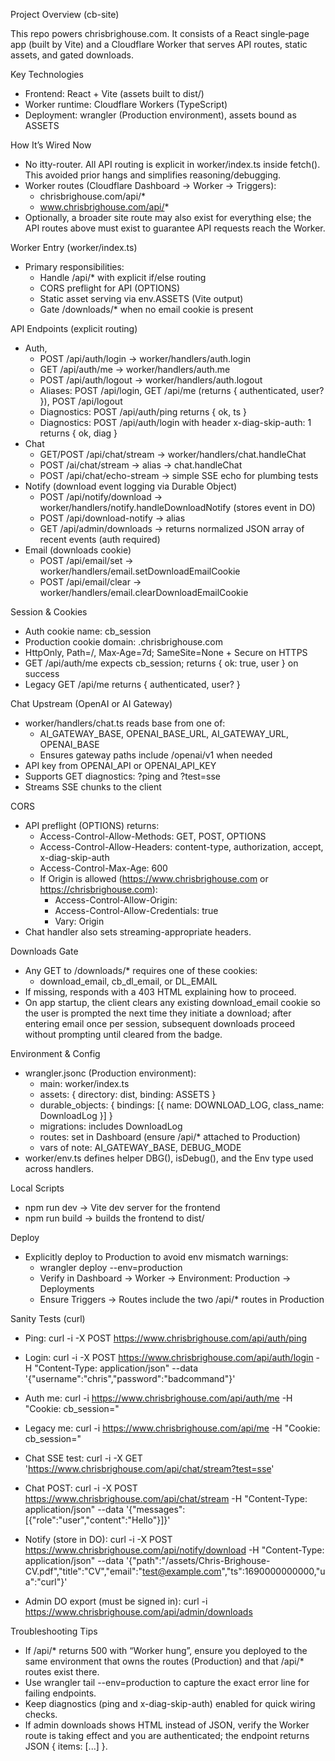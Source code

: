Project Overview (cb-site)

This repo powers chrisbrighouse.com. It consists of a React single‑page app (built by Vite) and a Cloudflare Worker that serves API routes, static assets, and gated downloads.

Key Technologies
- Frontend: React + Vite (assets built to dist/)
- Worker runtime: Cloudflare Workers (TypeScript)
- Deployment: wrangler (Production environment), assets bound as ASSETS

How It’s Wired Now
- No itty-router. All API routing is explicit in worker/index.ts inside fetch(). This avoided prior hangs and simplifies reasoning/debugging.
- Worker routes (Cloudflare Dashboard → Worker → Triggers):
  - chrisbrighouse.com/api/*
  - www.chrisbrighouse.com/api/*
- Optionally, a broader site route may also exist for everything else; the API routes above must exist to guarantee API requests reach the Worker.

Worker Entry (worker/index.ts)
- Primary responsibilities:
  - Handle /api/* with explicit if/else routing
  - CORS preflight for API (OPTIONS)
  - Static asset serving via env.ASSETS (Vite output)
  - Gate /downloads/* when no email cookie is present

API Endpoints (explicit routing)
- Auth, 
  - POST /api/auth/login → worker/handlers/auth.login
  - GET  /api/auth/me → worker/handlers/auth.me
  - POST /api/auth/logout → worker/handlers/auth.logout
  - Aliases: POST /api/login, GET /api/me (returns { authenticated, user? }), POST /api/logout
  - Diagnostics: POST /api/auth/ping returns { ok, ts }
  - Diagnostics: POST /api/auth/login with header x-diag-skip-auth: 1 returns { ok, diag }
- Chat
  - GET/POST /api/chat/stream → worker/handlers/chat.handleChat
  - POST /ai/chat/stream → alias → chat.handleChat
  - POST /api/chat/echo-stream → simple SSE echo for plumbing tests
- Notify (download event logging via Durable Object)
  - POST /api/notify/download → worker/handlers/notify.handleDownloadNotify (stores event in DO)
  - POST /api/download-notify → alias
  - GET  /api/admin/downloads → returns normalized JSON array of recent events (auth required)
- Email (downloads cookie)
  - POST /api/email/set → worker/handlers/email.setDownloadEmailCookie
  - POST /api/email/clear → worker/handlers/email.clearDownloadEmailCookie

Session & Cookies
- Auth cookie name: cb_session
- Production cookie domain: .chrisbrighouse.com
- HttpOnly, Path=/, Max‑Age=7d; SameSite=None + Secure on HTTPS
- GET /api/auth/me expects cb_session; returns { ok: true, user } on success
- Legacy GET /api/me returns { authenticated, user? }

Chat Upstream (OpenAI or AI Gateway)
- worker/handlers/chat.ts reads base from one of:
  - AI_GATEWAY_BASE, OPENAI_BASE_URL, AI_GATEWAY_URL, OPENAI_BASE
  - Ensures gateway paths include /openai/v1 when needed
- API key from OPENAI_API or OPENAI_API_KEY
- Supports GET diagnostics: ?ping and ?test=sse
- Streams SSE chunks to the client

CORS
- API preflight (OPTIONS) returns:
  - Access-Control-Allow-Methods: GET, POST, OPTIONS
  - Access-Control-Allow-Headers: content-type, authorization, accept, x-diag-skip-auth
  - Access-Control-Max-Age: 600
  - If Origin is allowed (https://www.chrisbrighouse.com or https://chrisbrighouse.com):
    - Access-Control-Allow-Origin: <origin>
    - Access-Control-Allow-Credentials: true
    - Vary: Origin
- Chat handler also sets streaming-appropriate headers.

Downloads Gate
- Any GET to /downloads/* requires one of these cookies:
  - download_email, cb_dl_email, or DL_EMAIL
- If missing, responds with a 403 HTML explaining how to proceed.
- On app startup, the client clears any existing download_email cookie so the user is prompted the next time they initiate a download; after entering email once per session, subsequent downloads proceed without prompting until cleared from the badge.

Environment & Config
- wrangler.jsonc (Production environment):
  - main: worker/index.ts
  - assets: { directory: dist, binding: ASSETS }
  - durable_objects: { bindings: [{ name: DOWNLOAD_LOG, class_name: DownloadLog }] }
  - migrations: includes DownloadLog
  - routes: set in Dashboard (ensure /api/* attached to Production)
  - vars of note: AI_GATEWAY_BASE, DEBUG_MODE
- worker/env.ts defines helper DBG(), isDebug(), and the Env type used across handlers.

Local Scripts
- npm run dev → Vite dev server for the frontend
- npm run build → builds the frontend to dist/

Deploy
- Explicitly deploy to Production to avoid env mismatch warnings:
  - wrangler deploy --env=production
  - Verify in Dashboard → Worker → Environment: Production → Deployments
  - Ensure Triggers → Routes include the two /api/* routes in Production

Sanity Tests (curl)
- Ping: curl -i -X POST https://www.chrisbrighouse.com/api/auth/ping
- Login: curl -i -X POST https://www.chrisbrighouse.com/api/auth/login -H "Content-Type: application/json" --data '{"username":"chris","password":"badcommand"}'
- Auth me: curl -i https://www.chrisbrighouse.com/api/auth/me -H "Cookie: cb_session=<paste>"
- Legacy me: curl -i https://www.chrisbrighouse.com/api/me -H "Cookie: cb_session=<paste>"
- Chat SSE test: curl -i -X GET 'https://www.chrisbrighouse.com/api/chat/stream?test=sse'
- Chat POST: curl -i -X POST https://www.chrisbrighouse.com/api/chat/stream -H "Content-Type: application/json" --data '{"messages":[{"role":"user","content":"Hello"}]}'

- Notify (store in DO): curl -i -X POST https://www.chrisbrighouse.com/api/notify/download -H "Content-Type: application/json" --data '{"path":"/assets/Chris-Brighouse-CV.pdf","title":"CV","email":"test@example.com","ts":1690000000000,"ua":"curl"}'
- Admin DO export (must be signed in): curl -i https://www.chrisbrighouse.com/api/admin/downloads

Troubleshooting Tips
- If /api/* returns 500 with “Worker hung”, ensure you deployed to the same environment that owns the routes (Production) and that /api/* routes exist there.
- Use wrangler tail --env=production to capture the exact error line for failing endpoints.
- Keep diagnostics (ping and x-diag-skip-auth) enabled for quick wiring checks.
- If admin downloads shows HTML instead of JSON, verify the Worker route is taking effect and you are authenticated; the endpoint returns JSON { items: [...] }.
